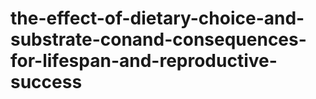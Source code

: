 # the-effect-of-dietary-choice-and-substrate-conand-consequences-for-lifespan-and-reproductive-success